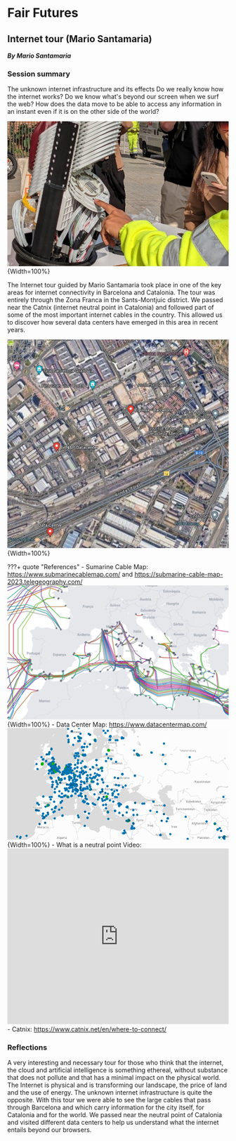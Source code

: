 # **Fair Futures**
## Internet tour (Mario Santamaria)
***By Mario Santamaria***

### Session summary

The unknown internet infrastructure and its effects
Do we really know how the internet works? Do we know what's beyond our screen when we surf the web? How does the data move to be able to access any information in an instant even if it is on the other side of the world?

![InternetTour](../../images/InternetTour1.JPG){Width=100%}

The Internet tour guided by Mario Santamaria took place in one of the key areas for internet connectivity in Barcelona and Catalonia. The tour was entirely through the Zona Franca in the Sants-Montjuic district. We passed near the Catnix (internet neutral point in Catalonia) and followed part of some of the most important internet cables in the country. This allowed us to discover how several data centers have emerged in this area in recent years.

![InternetTour](../../images/InternetTourMap.JPG){Width=100%}


???+ quote "References"
    - Sumarine Cable Map: https://www.submarinecablemap.com/ and https://submarine-cable-map-2023.telegeography.com/
    ![Submarine cables map](../../images/SubmarineCablesMap.png){Width=100%}
    - Data Center Map: https://www.datacentermap.com/
    ![Data center map](../../images/DataCenterMap.PNG){Width=100%}
    - What is a neutral point Video: 
    <iframe width="100%" height="400" src="https://www.youtube.com/embed/7oa80cSU1Rg?si=5ozk79DkKCYhIjyl" title="YouTube video player" frameborder="0" allow="accelerometer; autoplay; clipboard-write; encrypted-media; gyroscope; picture-in-picture; web-share" allowfullscreen></iframe>
    - Catnix: https://www.catnix.net/en/where-to-connect/


### Reflections
A very interesting and necessary tour for those who think that the internet, the cloud and artificial intelligence is something ethereal, without substance that does not pollute and that has a minimal impact on the physical world. The Internet is physical and is transforming our landscape, the price of land and the use of energy. The unknown internet infrastructure is quite the opposite. With this tour we were able to see the large cables that pass through Barcelona and which carry information for the city itself, for Catalonia and for the world. We passed near the neutral point of Catalonia and visited different data centers to help us understand what the internet entails beyond our browsers.

